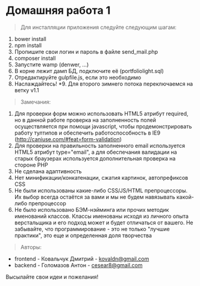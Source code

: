 # Домашняя работа 1

> Для инсталляции приложения следуйте следующим шагам:

1. bower install
2. npm install
3. Пропишите свои логин и пароль в файле send_mail.php
4. composer install
5. Запустите wamp (denwer, ...)
6. В корне лежит дамп БД, подключите её (portfoliolight.sql)
7. Отредактируйте gulpfile.js, если это необходимо
8. Наслаждайтесь!
*9. Для второго зимнего потока переключаемся на ветку v1.1 

> Замечания:

1. Для проверки форм можно использовать HTML5 атрибут required, но в данной работе проверка на заполненность полей осуществляется при помощи javascript, чтобы продемонстрировать работу тултипов и обеспечить работоспособность в IE9 (http://caniuse.com/#feat=form-validation)
2. Для проверки на правильность заполненного email используется HTML5 атрибут type="email", а для обеспечания валидации на старых браузерах используется дополнительная проверка на стороне PHP
3. Не сделана адаптивность
4. Нет минификации/конкатенации, сжатия картинок, автопрефиксов CSS
5. Не были использованы какие-либо CSS/JS/HTML препроцессоры. Их выбор всегда остаётся за вами и мы не будем навязывать какой-либо препроцессор
6. Не было использовано БЭМ-нэйминга или прочих методик именований классов. Классы именованы исходя из личного опыта верстальщика и его подход может и будет отличаться от вашего. Не забывайте, что программирование - это не только "лучшие практики", это еще и определенная доля творчества

> Авторы:

* frontend - Ковальчук Дмитрий - kovaldn@gmail.com
* backend - Голомазов Антон - cesear8@gmail.com

Высылайте свои идеи и пожелания!